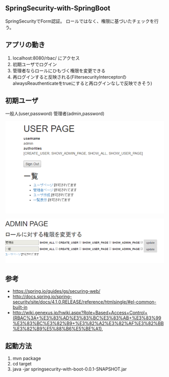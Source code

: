 SpringSecurity-with-SpringBoot
------------------------------
SpringSecurityでForm認証。
ロールではなく、権限に基づいたチェックを行う。

アプリの動き
------------
1. localhost:8080/rbac/ にアクセス
2. 初期ユーザでログイン
3. 管理者ならロールにひもづく権限を変更できる
4. 再ログインすると反映される(FiltersecurityInterceptorのalwaysReauthenticateをtrueにすると再ログインなしで反映できそう)

初期ユーザ
----------
一般人(user,password)
管理者(admin,password)

![ログイン後画面](images/user.png "サンプル")

![管理者画面](images/sample.png "サンプル")

参考
------
* https://spring.io/guides/gs/securing-web/
* http://docs.spring.io/spring-security/site/docs/4.1.0.RELEASE/reference/htmlsingle/#el-common-built-in
* http://wiki.genexus.jp/hwiki.aspx?Role+Based+Access+Control+(RBAC%3A+%E3%83%AD%E3%83%BC%E3%83%AB+%E3%83%99%E3%83%BC%E3%82%B9+%E3%82%A2%E3%82%AF%E3%82%BB%E3%82%B9%E5%88%B6%E5%BE%A1),

起動方法
--------
1. mvn package
2. cd target
3. java -jar springsecurity-with-boot-0.0.1-SNAPSHOT.jar  
